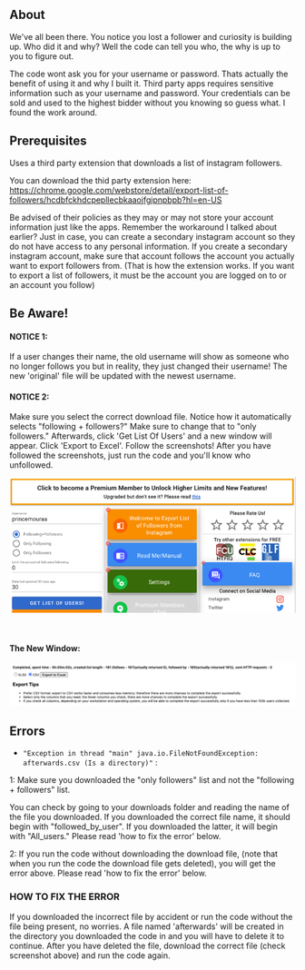 ## About
We've all been there. You notice you lost a follower and curiosity is building up. Who did it and why? Well the code can tell you who, the why is up to you to figure out.

The code wont ask you for your username or password. Thats actually the benefit of using it and why I built it. Third party apps requires sensitive information such as your username and password. Your credentials can be sold and used to the highest bidder without you knowing so guess what. I found the work around.

## Prerequisites
Uses a third party extension that downloads a list of instagram followers. 

You can download the thid party extension here: https://chrome.google.com/webstore/detail/export-list-of-followers/hcdbfckhdcpepllecbkaaojfgipnpbpb?hl=en-US

Be advised of their policies as they may or may not store your account information just like the apps. Remember the workaround I talked about earlier? Just in case, you can create a secondary instagram account so they do not have access to any personal information. If you create a secondary instagram account, make sure that account follows the account you actually want to export followers from. (That is how the extension works. If you want to export a list of followers, it must be the account you are logged on to or an account you follow)

## Be Aware!

#### NOTICE 1:
If a user changes their name, the old username will show as someone who no longer follows you but in reality, they just changed their username! The new 'original' file will be updated with the newest username.

#### NOTICE 2:
Make sure you select the correct download file. Notice how it automatically selects "following + followers?" Make sure to change that to "only followers." Afterwards, click 'Get List Of Users' and a new window will appear. Click 'Export to Excel'. Follow the screenshots! After you have followed the screenshots, just run the code and you'll know who unfollowed.

![](ss1.png)

&nbsp;
&nbsp;
&nbsp;
&nbsp;
#### The New Window:

![](ss2.png)

## Errors
* `"Exception in thread "main" java.io.FileNotFoundException: afterwards.csv (Is a directory)"` :

1: Make sure you downloaded the "only followers" list and not the "following + followers" list. 

You can check by going to your downloads folder and reading the name of the file you downloaded. If you downloaded the correct file name, it should begin with "followed_by_user". If you downloaded the latter, it will begin with "All_users." Please read 'how to fix the error' below.

2: If you run the code without downloading the download file, (note that when you run the code the download file gets deleted), you will get the error above. Please read 'how to fix the error' below.

### HOW TO FIX THE ERROR
If you downloaded the incorrect file by accident or run the code without the file being present, no worries. A file named 'afterwards' will be created in the directory you downloaded the code in and you will have to delete it to continue. After you have deleted the file, download the correct file (check screenshot above) and run the code again.
